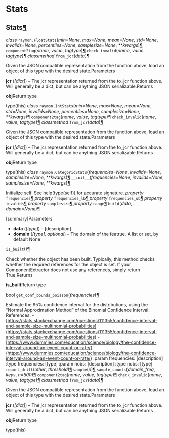 # Stats

## Stats[¶](stats.md#stats)

 _class_ `raymon.FloatStats`\(_min=None_, _max=None_, _mean=None_, _std=None_, _invalids=None_, _percentiles=None_, _samplesize=None_, _\*\*kwargs_\)[¶](stats.md#raymon.FloatStats) `component2tag`\(_name_, _value_, _tagtype_\)[¶](stats.md#raymon.FloatStats.component2tag) `check_invalid`\(_name_, _value_, _tagtype_\)[¶](stats.md#raymon.FloatStats.check_invalid) _classmethod_ `from_jcr`\(_data_\)[¶](stats.md#raymon.FloatStats.from_jcr)

Given the JSON compatible representation from the function above, load an object of this type with the desired state.Parameters

**jcr** \(_\[dict\]_\) – The jcr representation returned from the to\_jcr function above. Will generally be a dict, but can be anything JSON serializable.Returns

**obj**Return type

type\(this\) _class_ `raymon.IntStats`\(_min=None_, _max=None_, _mean=None_, _std=None_, _invalids=None_, _percentiles=None_, _samplesize=None_, _\*\*kwargs_\)[¶](stats.md#raymon.IntStats) `component2tag`\(_name_, _value_, _tagtype_\)[¶](stats.md#raymon.IntStats.component2tag) `check_invalid`\(_name_, _value_, _tagtype_\)[¶](stats.md#raymon.IntStats.check_invalid) _classmethod_ `from_jcr`\(_data_\)[¶](stats.md#raymon.IntStats.from_jcr)

Given the JSON compatible representation from the function above, load an object of this type with the desired state.Parameters

**jcr** \(_\[dict\]_\) – The jcr representation returned from the to\_jcr function above. Will generally be a dict, but can be anything JSON serializable.Returns

**obj**Return type

type\(this\) _class_ `raymon.CategoricStats`\(_frequencies=None_, _invalids=None_, _samplesize=None_, _\*\*kwargs_\)[¶](stats.md#raymon.CategoricStats) `__init__`\(_frequencies=None_, _invalids=None_, _samplesize=None_, _\*\*kwargs_\)[¶](stats.md#raymon.CategoricStats.__init__)

Initialize self. See help\(type\(self\)\) for accurate signature. _property_ `frequencies`[¶](stats.md#raymon.CategoricStats.frequencies) _property_ `frequencies_lb`[¶](stats.md#raymon.CategoricStats.frequencies_lb) _property_ `frequencies_ub`[¶](stats.md#raymon.CategoricStats.frequencies_ub) _property_ `invalids`[¶](stats.md#raymon.CategoricStats.invalids) _property_ `samplesize`[¶](stats.md#raymon.CategoricStats.samplesize) _property_ `range`[¶](stats.md#raymon.CategoricStats.range) `build`\(_data_, _domain=None_\)[¶](stats.md#raymon.CategoricStats.build)

\[summary\]Parameters

* **data** \(_\[type\]_\) – \[description\]
* **domain** \(_\[type\],_ _optional_\) – The domain of the featrue. A list or set, by default None

 `is_built`\(\)[¶](stats.md#raymon.CategoricStats.is_built)

Check whether the object has been built. Typically, this method checks whether the required references for the object is set. If your ComponentExtractor does not use any references, simply return True.Returns

**is\_built**Return type

bool `get_conf_bounds_poisson`\(_frequencies_\)[¶](stats.md#raymon.CategoricStats.get_conf_bounds_poisson)

Estimate the 95% confidence interval for the distributions, using the “Normal Approximation Method” of the Binomial Confidence Interval. References: - [https://stats.stackexchange.com/questions/111355/confidence-interval-and-sample-size-multinomial-probabilities](https://stats.stackexchange.com/questions/111355/confidence-interval-and-sample-size-multinomial-probabilities) - [https://www.dummies.com/education/science/biology/the-confidence-interval-around-an-event-count-or-rate/](https://www.dummies.com/education/science/biology/the-confidence-interval-around-an-event-count-or-rate/) :param frequencies: \[description\] :type frequencies: \[type\] :param nobs: \[description\] :type nobs: \[type\] `report_drift`\(_other_, _threshold_\)[¶](stats.md#raymon.CategoricStats.report_drift) `sample`\(_n_\)[¶](stats.md#raymon.CategoricStats.sample) `sample_counts`\(_domain\_freq_, _keys_, _n=500_\)[¶](stats.md#raymon.CategoricStats.sample_counts) `component2tag`\(_name_, _value_, _tagtype_\)[¶](stats.md#raymon.CategoricStats.component2tag) `check_invalid`\(_name_, _value_, _tagtype_\)[¶](stats.md#raymon.CategoricStats.check_invalid) _classmethod_ `from_jcr`\(_data_\)[¶](stats.md#raymon.CategoricStats.from_jcr)

Given the JSON compatible representation from the function above, load an object of this type with the desired state.Parameters

**jcr** \(_\[dict\]_\) – The jcr representation returned from the to\_jcr function above. Will generally be a dict, but can be anything JSON serializable.Returns

**obj**Return type

type\(this\)

